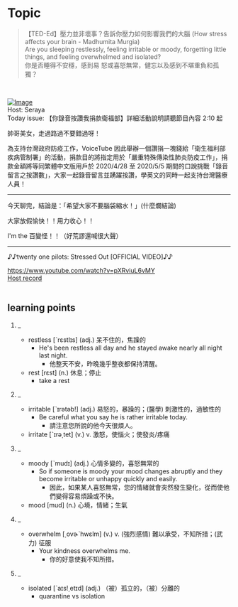 # Topic

> 【TED-Ed】壓力並非壞事？告訴你壓力如何影響我們的大腦 (How stress affects your brain - Madhumita Murgia) <br>
> Are you sleeping restlessly, feeling irritable or moody, forgetting little things, and feeling overwhelmed and isolated? <br>
> 你是否睡得不安穩，感到易    怒或喜怒無常，健忘以及感到不堪重負和孤獨？

 <br>

[![Image](https://cdn.voicetube.com/assets/thumbnails/WuyPuH9ojCE.jpg)](https://www.youtube.com/embed/WuyPuH9ojCE?rel=0&showinfo=0&cc_load_policy=0&controls=1&autoplay=1&iv_load_policy=3&playsinline=1&wmode=transparent&start=6&end=15&enablejsapi=1&origin=https://tw.voicetube.com&widgetid=1)<br>
Host: Seraya
<br>Today issue: 【你錄音按讚我捐款衛福部】詳細活動說明請聽節目內容 2:10 起

帥哥美女，走過路過不要錯過呀！

為支持台灣政府防疫工作，VoiceTube 因此舉辦一個讚捐一塊錢給「衛生福利部疾病管制署」的活動，捐款目的將指定用於「嚴重特殊傳染性肺炎防疫工作」，捐款金額將等同繁體中文版用戶於 2020/4/28 至 2020/5/5 期間的口說挑戰「錄音留言之按讚數」，大家一起錄音留言並踴躍按讚，學英文的同時一起支持台灣醫療人員！

-----

今天聊完，結論是：「希望大家不要腦袋縮水！」(什麼爛結論)

大家放假愉快！！用力收心！！

I'm the 百變怪！！（好荒謬還喊很大聲）

------

♪♪twenty one pilots: Stressed Out [OFFICIAL VIDEO]♪♪

https://www.youtube.com/watch?v=pXRviuL6vMY
<br>
[Host record](https://cdn.voicetube.com/tmp/everyday_records/seraya.chen/4184.mp3)
<br><br>
## learning points
1. _
	* restless   [ˋrɛstlɪs] (adj.) 呆不住的，焦躁的
		- He's been restless all day and he stayed awake nearly all night last night.
			+ 他整天不安，昨晚幾乎整夜都保持清醒。
	* rest [rɛst] (n.) 休息；停止
		- take a rest

2. _
	* irritable  [ˋɪrətəb!] (adj.) 易怒的，暴躁的；(醫學) 刺激性的，過敏性的
		- Be careful what you say he is rather irritable today.
			+ 請注意您所說的他今天很煩人。
	* irritate [ˋɪrə͵tet] (v.) v. 激怒，使惱火；使發炎/疼痛

3. _
	* moody [ˋmudɪ] (adj.) 心情多變的，喜怒無常的
		- So if someone is moody your mood changes abruptly and they become irritable or unhappy quickly and easily.
			+ 因此，如果某人喜怒無常，您的情緒就會突然發生變化，從而使他們變得容易煩躁或不快。
	* mood [mud] (n.) 心境，情緒；生氣

4. _
	* overwhelm  [͵ovɚˋhwɛlm] (v.) v. (強烈感情) 難以承受，不知所措；(武力) 征服
		- Your kindness overwhelms me.
			+ 你的好意使我不知所措。

5. _
	* isolated [ˋaɪs!͵etɪd] (adj.) （被）孤立的，（被）分離的
		- quarantine vs isolation
